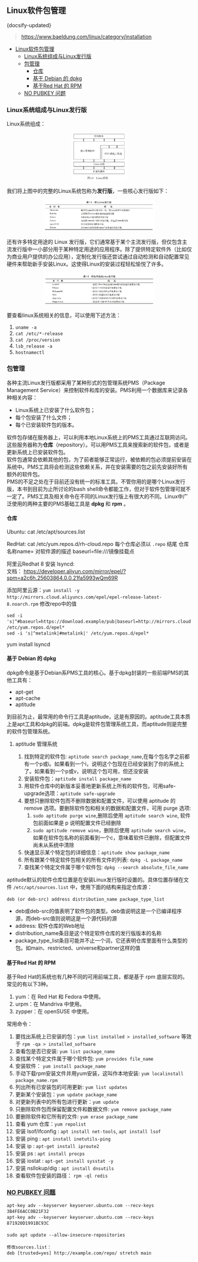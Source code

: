 ## Linux软件包管理
{docsify-updated}
> https://www.baeldung.com/linux/category/installation
- [Linux软件包管理](#linux软件包管理)
  - [Linux系统组成与Linux发行版](#linux系统组成与linux发行版)
  - [包管理](#包管理)
    - [仓库](#仓库)
    - [基于 Debian 的 dpkg](#基于-debian-的-dpkg)
    - [基于Red Hat 的 RPM](#基于red-hat-的-rpm)
  - [NO PUBKEY 问题](#no-pubkey-问题)


### Linux系统组成与Linux发行版
Linux系统组成：
<center><img src="pics/linux-sys.jpg" width="30%" ></center>

我们将上图中的完整的Linux系统包称为**发行版**，一些核心发行版如下：
<center><img src="pics/main-linux-distro.jpg" width="60%" ></center>

还有许多特定用途的 Linux 发行版，它们通常基于某个主流发行版，但仅包含主流发行版中一小部分用于某种特定用途的应用程序。除了提供特定软件外（比如仅为商业用户提供的办公应用），定制化发行版还尝试通过自动检测和自动配置常见硬件来帮助新手安装Linux。这使得Linux的安装过程轻松愉悦了许多。
<center><img src="pics/popular-linux-distro.jpg" width="60%" ></center>

要查看linux系统相关的信息，可以使用下述方法：
1. `uname -a`
2. `cat /etc/*-release`
3. `cat /proc/version`
4. `lsb_release -a`
5. `hostnamectl`

### 包管理
各种主流Linux发行版都采用了某种形式的包管理系统PMS（Package Management Service）来控制软件和库的安装。PMS利用一个数据库来记录各种相关内容：
+ Linux系统上已安装了什么软件包；
+ 每个包安装了什么文件；
+ 每个已安装软件包的版本。

软件包存储在服务器上，可以利用本地Linux系统上的PMS工具通过互联网访问。这些服务器称为**仓库**（repository）。可以用PMS工具来搜索新的软件包，或者是更新系统上已安装软件包。  
软件包通常会依赖其他的包，为了前者能够正常运行，被依赖的包必须提前安装在系统中。PMS工具将会检测这些依赖关系，并在安装需要的包之前先安装好所有额外的软件包。  
PMS的不足之处在于目前还没有统一的标准工具。不管你用的是哪个Linux发行版，本书到目前为止所讨论的bash shell命令都能工作，但对于软件包管理可就不一定了。PMS工具及相关命令在不同的Linux发行版上有很大的不同。Linux中广泛使用的两种主要的PMS基础工具是 **dpkg** 和 **rpm** 。

#### 仓库
Ubuntu: cat /etc/apt/sources.list

RedHat: cat /etc/yum.repos.d/rh-cloud.repo 每个仓库必须以 `.repo` 结尾
仓库名称name= 对软件源的描述
baseurl=file:///镜像挂载点

阿里云Redhat 8 安装 lsyncd:  
文档： https://developer.aliyun.com/mirror/epel/?spm=a2c6h.25603864.0.0.21fa5993wQm69R

添加阿里云源：`yum install -y http://mirrors.cloud.aliyuncs.com/epel/epel-release-latest-8.noarch.rpm`
修改repo中的值
```
sed -i 's|^#baseurl=https://download.example/pub|baseurl=http://mirrors.cloud.aliyuncs.com|' /etc/yum.repos.d/epel*
sed -i 's|^metalink|#metalink|' /etc/yum.repos.d/epel*
```
yum install lsyncd

#### 基于 Debian 的 dpkg
dpkg命令是基于Debian系PMS工具的核心。基于dpkg封装的一些前端PMS的其他工具有：
+ apt-get 
+ apt-cache 
+ aptitude 

到目前为止，最常用的命令行工具是aptitude，这是有原因的。aptitude工具本质上是apt工具和dpkg的前端。dpkg是软件包管理系统工具，而aptitude则是完整的软件包管理系统。

1. aptitude 管理系统

   1. 找到特定的软件包: `aptitude search package_name`,在每个包名字之前都有一个p或i。如果看到一个i，说明这个包现在已经安装到了你的系统上了。如果看到一个p或v，说明这个包可用，但还没安装
   2. 安装软件包：`aptitude install package_name`
   3. 用软件仓库中的新版本妥善地更新系统上所有的软件包，可用safe-upgrade选项：`aptitude safe-upgrade`
   4. 要想只删除软件包而不删除数据和配置文件，可以使用 aptitude 的 remove 选项。要删除软件包和相关的数据和配置文件，可用 purge 选项:
      1. `sudo aptitude purge wine`,删除后使用 `aptitude search wine`, 软件包前面如果是 p 说明配置文件已经删除
      2. `sudo aptitude remove wine`，删除后使用 `aptitude search wine`，如果在软件包名称的前面看到一个c，意味着软件已删除，但配置文件尚未从系统中清除
   5. 快速显示某个特定包的详细信息：`aptitude show package_name`
   6. 所有跟某个特定软件包相关的所有文件的列表: `dpkg -L package_name`
   7. 查找某个特定文件属于哪个软件包: `dpkg --search absolute_file_name`

aptitude默认的软件仓库位置是在安装Linux发行版时设置的。具体位置存储在文件 `/etc/apt/sources.list` 中，使用下面的结构来指定仓库源：

`deb (or deb-src) address distribution_name package_type_list`
+ deb或deb-src的值表明了软件包的类型。deb值说明这是一个已编译程序源，而deb-src值则说明这是一个源代码的源
+ address: 软件仓库的Web地址
+ distribution_name条目是这个特定软件仓库的发行版版本的名称
+ package_type_list条目可能并不止一个词，它还表明仓库里面有什么类型的包。如main、restricted、universe和partner这样的值

#### 基于Red Hat 的 RPM
基于Red Hat的系统也有几种不同的可用前端工具，都是基于 rpm 底层实现的。常见的有以下3种。
1. yum：在 Red Hat 和 Fedora 中使用。
2. urpm：在 Mandriva 中使用。
3. zypper：在 openSUSE 中使用。

常用命令：
1. 要找出系统上已安装的包：`yum list installed > installed_software` 等效于 `rpm -qa > installed_software`
2. 查看包是否已安装: `yum list package_name`
3. 查找某个特定文件属于哪个软件包: `yum provides file_name`
4. 安装软件： `yum install package_name`
5. 手动下载rpm安装文件并用yum安装，这叫作本地安装: `yum localinstall package_name.rpm`
6. 列出所有已安装包的可用更新: `yum list updates`
7. 更新某个安装包：`yum update package_name`
8. 对更新列表中的所有包进行更新：`yum update`
9. 只删除软件包而保留配置文件和数据文件: `yum remove package_name`
10. 要删除软件和它所有的文件: `yum erase package_name`
11. 查看 yum 仓库：`yum repolist`
12. 安装 lsof/ifconfig : `apt install net-tools`, `apt install lsof`
13. 安装 ping : `apt install inetutils-ping`
14. 安装 ip : `apt-get install iproute2`
15. 安装 ps : `apt install procps`
16. 安装 iostat : `apt-get install sysstat -y`
17. 安装 nsllokup/dig : `apt install dnsutils`
18. 查看软件包安装的路径： `rpm -ql redis`

### [NO PUBKEY 问题](https://chrisjean.com/fix-apt-get-update-the-following-signatures-couldnt-be-verified-because-the-public-key-is-not-available/)
```
apt-key adv --keyserver keyserver.ubuntu.com --recv-keys 3B4FE6ACC0B21F32
apt-key adv --keyserver keyserver.ubuntu.com --recv-keys 871920D1991BC93C

sudo apt update --allow-insecure-repositories

修改sources.list：
deb [trusted=yes] http://example.com/repo/ stretch main
```

